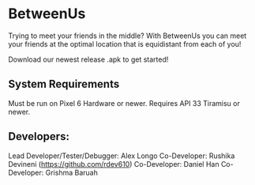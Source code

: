 # BetweenUs
Trying to meet your friends in the middle? With BetweenUs you can meet your friends at the optimal location that is equidistant from each of you! 

Download our newest release .apk to get started!

## System Requirements
Must be run on Pixel 6 Hardware or newer.
Requires API 33 Tiramisu or newer. 

## Developers:
Lead Developer/Tester/Debugger: Alex Longo
Co-Developer: Rushika Devineni (https://github.com/rdev610)
Co-Developer: Daniel Han
Co-Developer: Grishma Baruah
